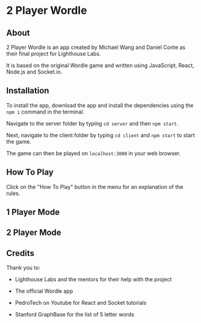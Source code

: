 # 2 Player Wordle

## About

2 Player Wordle is an app created by Michael Wang and Daniel Conte as their final project for Lighthouse Labs.

It is based on the original Wordle game and written using JavaScript, React, Node.js and Socket.io.


## Installation

To install the app, download the app and install the dependencies using the `npm i` command in the terminal.

Navigate to the server folder by typing `cd server` and then `npm start`.

Next, navigate to the client folder by typing `cd client` and `npm start` to start the game.

The game can then be played on `localhost:3000` in your web browser.


## How To Play

Click on the "How To Play" button in the menu for an explanation of the rules.



## 1 Player Mode



## 2 Player Mode 




## Credits

Thank you to:

- Lighthouse Labs and the mentors for their help with the project

- The official Wordle app

- PedroTech on Youtube for React and Socket tutorials

- Stanford GraphBase for the list of 5 letter words
